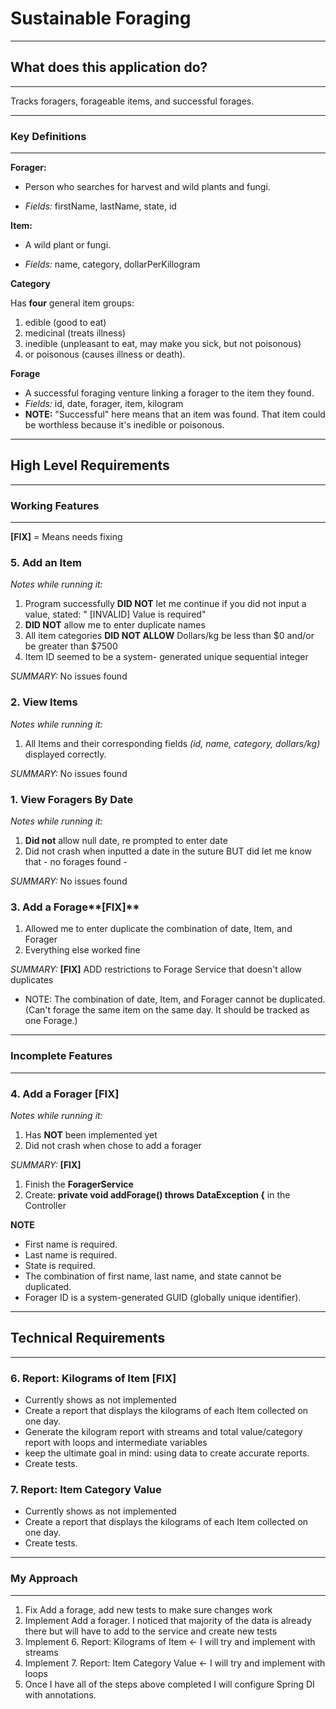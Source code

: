 # Sustainable Foraging
___________________________________________________________________________________________________________________________________________________________________
## What does this application do?
___________________________________________________________________________________________________________________________________________________________________
Tracks foragers, forageable items, and successful forages.


___________________________________________________________________________________________________________________________________________________________________
### Key Definitions
___________________________________________________________________________________________________________________________________________________________________

**Forager:**

- Person who searches for harvest and wild plants and fungi.

 - _Fields:_ firstName, lastName, state, id

**Item:**

- A wild plant or fungi.

- _Fields:_ name, category, dollarPerKillogram

**Category**

Has **four** general item groups:

1. edible (good to eat)
2. medicinal (treats illness)
3. inedible (unpleasant to eat, may make you sick, but not poisonous)
4. or poisonous (causes illness or death).

**Forage**

- A successful foraging venture linking a forager to the item they found.
- _Fields:_ id, date, forager, item, kilogram
- **NOTE:** "Successful" here means that an item was found. That item could be worthless because it's inedible or poisonous.

___________________________________________________________________________________________________________________________________________________________________

## High Level Requirements 
___________________________________________________________________________________________________________________________________________________________________

### Working Features
___________________________________________________________________________________________________________________________________________________________________
**[FIX]** = Means needs fixing

### 5. Add an Item 
*Notes while running it:* 

1. Program successfully **DID NOT** let me continue if you did not input a value, stated: " [INVALID] Value is required"
2. **DID NOT** allow me to enter duplicate names
3. All item categories **DID NOT ALLOW** Dollars/kg be less than $0 and/or be greater than $7500
4. Item ID seemed to be a system- generated unique sequential integer

_SUMMARY:_  No issues found

### 2. View Items

*Notes while running it:*
1. All Items and their corresponding fields _(id, name, category, dollars/kg)_ displayed correctly.

_SUMMARY:_  No issues found

### 1. View Foragers By Date
*Notes while running it:*
1. **Did not** allow null date, re prompted to enter date
2. Did not crash when inputted a date in the suture BUT did let me know that - no forages found -

_SUMMARY:_  No issues found

### 3. Add a Forage**[FIX]**
1. Allowed me to enter duplicate the combination of date, Item, and Forager
2. Everything else worked fine

_SUMMARY:_  **[FIX]** ADD restrictions to Forage Service that doesn't allow duplicates

- NOTE: The combination of date, Item, and Forager cannot be duplicated. (Can't forage the same item on the same day. It should be tracked as one Forage.)

___________________________________________________________________________________________________________________________________________________________________

### Incomplete Features
___________________________________________________________________________________________________________________________________________________________________

### 4. Add a Forager **[FIX]**
*Notes while running it:*
1. Has **NOT** been implemented yet
2. Did not crash when chose to add a forager

_SUMMARY:_  **[FIX]**

1. Finish the **ForagerService**
2. Create: **private void addForage() throws DataException {** in the Controller


**NOTE**

- First name is required.
- Last name is required.
- State is required.
- The combination of first name, last name, and state cannot be duplicated.
- Forager ID is a system-generated GUID (globally unique identifier).

___________________________________________________________________________________________________________________________________________________________________

## Technical Requirements 
___________________________________________________________________________________________________________________________________________________________________

### 6. Report: Kilograms of Item **[FIX]**

- Currently shows as not implemented
- Create a report that displays the kilograms of each Item collected on one day.
- Generate the kilogram report with streams and total value/category report with loops and intermediate variables
- keep the ultimate goal in mind: using data to create accurate reports.
- Create tests.


### 7. Report: Item Category Value
- Currently shows as not implemented
- Create a report that displays the kilograms of each Item collected on one day.
- Create tests.

___________________________________________________________________________________________________________________________________________________________________

### My Approach
___________________________________________________________________________________________________________________________________________________________________

1. Fix Add a forage, add new tests to make sure changes work
2. Implement Add a forager. I noticed that majority of the data is already there but will have to add to the service and create new tests
2. Implement 6. Report: Kilograms of Item <- I will try and implement with streams 
3. Implement 7. Report: Item Category Value <- I will try and implement with loops
4. Once I have all of the steps above completed I will configure Spring DI with annotations.